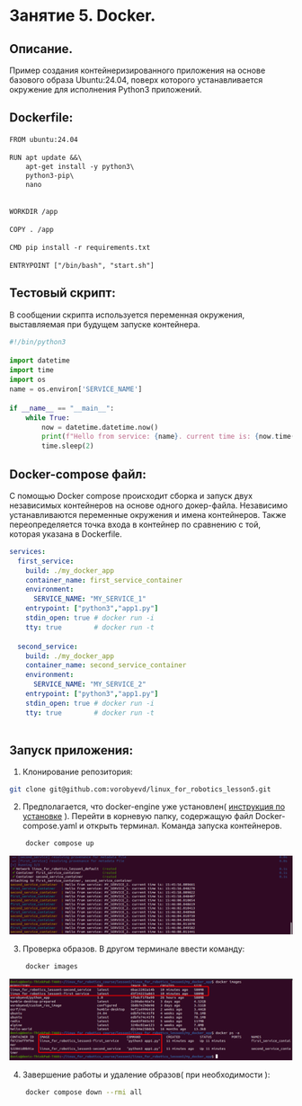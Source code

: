 # Занятие 5. Docker.
## Описание.

Пример создания контейнеризированного приложения на основе базового образа Ubuntu:24.04, поверх которого устанавливается окружение для исполнения Python3 приложений. 

## Dockerfile:
```docker
FROM ubuntu:24.04

RUN apt update &&\ 
    apt-get install -y python3\
    python3-pip\
    nano

   	
WORKDIR /app

COPY . /app

CMD pip install -r requirements.txt

ENTRYPOINT ["/bin/bash", "start.sh"]
```
## Тестовый скрипт:

В сообщении скрипта используется переменная окружения, выставляемая при будущем запуске контейнера.

```python
#!/bin/python3

import datetime
import time
import os
name = os.environ['SERVICE_NAME']

if __name__ == "__main__":
	while True:
		now = datetime.datetime.now()
		print(f"Hello from service: {name}. current time is: {now.time()}")
		time.sleep(2)

```

## Docker-compose файл:

С помощью Docker compose происходит сборка и запуск двух независимых контейнеров на основе одного докер-файла. Независимо устанавливаются переменные окружения и имена контейнеров. Также переопределяется точка входа в контейнер по сравнению с той, которая указана в Dockerfile. 

```yaml
services:
  first_service:
    build: ./my_docker_app
    container_name: first_service_container
    environment:
      SERVICE_NAME: "MY_SERVICE_1"
    entrypoint: ["python3","app1.py"]
    stdin_open: true # docker run -i
    tty: true        # docker run -t
   
  second_service:
    build: ./my_docker_app
    container_name: second_service_container
    environment:
      SERVICE_NAME: "MY_SERVICE_2"
    entrypoint: ["python3","app1.py"]
    stdin_open: true # docker run -i
    tty: true        # docker run -t
    
```

## Запуск приложения:

1. Клонирование репозитория:
```bash
git clone git@github.com:vorobyevd/linux_for_robotics_lesson5.git
```

2. Предполагается, что docker-engine уже установлен( [инструкция по установке](https://docs.docker.com/engine/install/ubuntu/) ).  Перейти в корневую папку, содержащую файл Docker-compose.yaml и открыть терминал. Команда запуска контейнеров.
```bash 
    docker compose up
```

![image](assets/Compose_start.png)

3. Проверка образов. В другом терминале ввести команду:

```bash
    docker images
```
![image](assets/container_status.png)

4. Завершение работы и удаление образов( при необходимости ):
```bash
    docker compose down --rmi all
```
